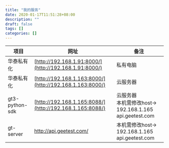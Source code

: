 ```yaml
---
title: "我的服务"
date: 2020-01-17T11:51:28+08:00
description: ""
draft: false
tags: []
categories: []
---
```


项目 | 网址 | 备注
---|---|---
华泰私有化 | [http://192.168.1.91:8000/](http://192.168.1.91:8000/) |  私有电脑
华泰私有化  |  [http://192.168.1.163:8000/](http://192.168.1.163:8000/) | 云服务器
gt3-python-sdk | [http://192.168.1.165:8088/](http://192.168.1.165:8088/) | 云服务器<BR>本机需修改host-> 192.168.1.165 api.geetest.com
gt-server | http://api.geetest.com/ | 本机需修改host-> 192.168.1.165 api.geetest.com


